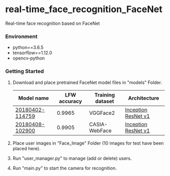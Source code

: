 # real-time_face_recognition_FaceNet

Real-time face recognition based on FaceNet

### Environment

- python==3.6.5
- tensorflow==1.12.0
- opencv-python

### Getting Started

1. Download and place pretrained FaceNet model files in "models" Folder.

   | Model name                                                   | LFW accuracy | Training dataset | Architecture                                                 |
   | ------------------------------------------------------------ | ------------ | ---------------- | ------------------------------------------------------------ |
   | [20180402-114759](https://drive.google.com/open?id=1EXPBSXwTaqrSC0OhUdXNmKSh9qJUQ55-) | 0.9965       | VGGFace2         | [Inception ResNet v1](https://github.com/davidsandberg/facenet/blob/master/src/models/inception_resnet_v1.py) |
   | [20180408-102900](https://drive.google.com/open?id=1R77HmFADxe87GmoLwzfgMu_HY0IhcyBz) | 0.9905       | CASIA-WebFace    | [Inception ResNet v1](https://github.com/davidsandberg/facenet/blob/master/src/models/inception_resnet_v1.py) |

2. Place user images in "Face_Image" Folder (10 images for test have been placed here).

3. Run "user_manager.py" to manage (add or delete) users.

4. Run "main.py" to start the camera for recognition.

